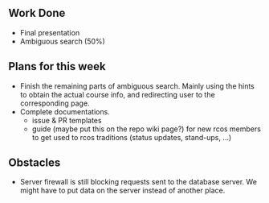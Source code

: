 ## Work Done

- Final presentation
- Ambiguous search (50%)

## Plans for this week

- Finish the remaining parts of ambiguous search. Mainly using the hints to obtain the actual course info, and redirecting user to the corresponding page.
- Complete documentations.
  - issue & PR templates
  - guide (maybe put this on the repo wiki page?) for new rcos members to get used to rcos traditions (status updates, stand-ups, ...)

## Obstacles

- Server firewall is still blocking requests sent to the database server. We might have to put data on the server instead of another place.
